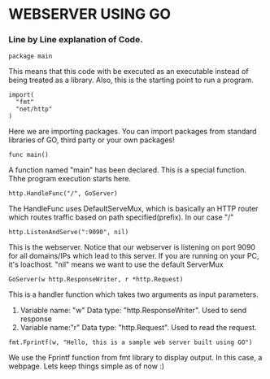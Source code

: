 # WEBSERVER USING GO

### Line by Line explanation of Code.

```Shell
package main
```
This means that this code with be executed as an executable instead of being treated as a library. Also, this is the starting point to run a program.

```Shell
import(
  "fmt"
  "net/http"
)
```
Here we are importing packages. You can import packages from standard libraries of GO, third party or your own packages!

```Shell
func main()
```
A function named "main" has been declared. This is a  special function. Thhe program execution starts here.


```Shell
http.HandleFunc("/", GoServer)
```
The HandleFunc uses DefaultServeMux, which is basically an HTTP router which routes traffic based on path specified(prefix). In our case "/"


```Shell
http.ListenAndServe(":9090", nil)
```
This is the webserver. Notice that our webserver is listening on port 9090 for all domains/IPs which lead to this server. If you are running on your PC, it's loaclhost. "nil" means we want to use the default ServerMux


```Shell
GoServer(w http.ResponseWriter, r *http.Request)
```
This is a handler function which takes two arguments as input parameters.
1. Variable name: "w"  Data type: "http.ResponseWriter". Used to send response
2. Variable name:"r" Data type: "http.Request". Used to read the request.

```Shell
fmt.Fprintf(w, "Hello, this is a sample web server built using GO")
```
We use the Fprintf function from fmt library to display output. In this case, a webpage. Lets keep things simple as of now :)
